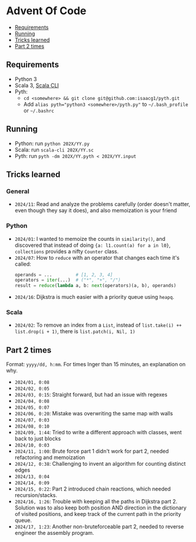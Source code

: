 # Advent Of Code

- [Requirements](#requirements)
- [Running](#running)
- [Tricks learned](#tricks-learned)
- [Part 2 times](#part-2-times)

## Requirements

- Python 3
- Scala 3, [Scala CLI](https://scala-cli.virtuslab.org/install/)
- Pyth:
    - `cd <somewhere> && git clone git@github.com:isaacg1/pyth.git`
    - Add `alias pyth="python3 <somewhere>/pyth.py"` to `~/.bash_profile` or `~/.bashrc`

## Running

- Python: run `python 202X/YY.py`
- Scala: run `scala-cli 202X/YY.sc`
- Pyth: run `pyth -dm 202X/YY.pyth < 202X/YY.input`

## Tricks learned

### General

- `2024/11`: Read and analyze the problems carefully (order doesn't matter, even though they say it does), and also memoization is your friend

### Python

- `2024/01`: I wanted to memoize the counts in `similarity()`, and discovered that instead of doing `{a: l1.count(a) for a in l0}`, `collections` provides a nifty `Counter` class.
- `2024/07`: How to `reduce` with an operator that changes each time it's called:
    ```py
    operands = ...         # [1, 2, 3, 4]
    operators = iter(...)  # ("*", "+", "/")
    result = reduce(lambda a, b: next(operators)(a, b), operands)
    ```
- `2024/16`: Dijkstra is much easier with a priority queue using `heapq`.

### Scala

- `2024/02`: To remove an index from a `List`, instead of `list.take(i) ++ list.drop(i + 1)`, there is `list.patch(i, Nil, 1)`

## Part 2 times

Format: `yyyy/dd, h:mm`. For times lnger than 15 minutes, an explanation on why.

- `2024/01, 0:08`
- `2024/02, 0:05`
- `2024/03, 0:15`: Straight forward, but had an issue with regexes
- `2024/04, 0:08`
- `2024/05, 0:07`
- `2024/06, 0:20`: Mistake was overwriting the same map with walls
- `2024/07, 0:03`
- `2024/08, 0:10`
- `2024/09, 1:44`: Tried to write a different approach with classes, went back to just blocks
- `2024/10, 0:03`
- `2024/11, 1:00`: Brute force part 1 didn't work for part 2, needed refactoring and memoization
- `2024/12, 0:38`: Challenging to invent an algorithm for counting distinct edges
- `2024/13, 0:04`
- `2024/14, 0:09`
- `2024/15, 0:22`: Part 2 introduced chain reactions, which needed recursion/stacks.
- `2024/16, 1:26`: Trouble with keeping all the paths in Dijkstra part 2.
    Solution was to also keep both position AND direction in the dictionary of visited positions, and keep track of the current path in the priority queue.
- `2024/17, 1:23`: Another non-bruteforceable part 2, needed to reverse engineer the assembly program.
